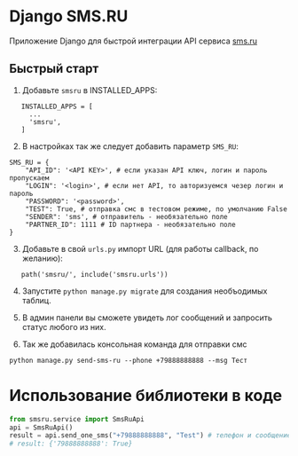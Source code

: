 # Django SMS.RU


Приложение Django для быстрой интеграции API сервиса [sms.ru](https://sms.ru/?panel=api)

Быстрый старт
-----------

1. Добавьте `smsru` в INSTALLED_APPS:
```
   INSTALLED_APPS = [
     ...
     'smsru',
   ]
```
2. В настройках так же следует добавить параметр `SMS_RU`:
```
SMS_RU = {
    "API_ID": '<API KEY>', # если указан API ключ, логин и пароль пропускаем
    "LOGIN": '<login>', # если нет API, то авторизуемся чезер логин и пароль
    "PASSWORD": '<password>',
    "TEST": True, # отправка смс в тестовом режиме, по умолчанию False
    "SENDER": 'sms', # отправитель - необязательно поле
    "PARTNER_ID": 1111 # ID партнера - необязательно поле
}
```

3. Добавьте в свой `urls.py` импорт URL (для работы callback, по желанию):
```
   path('smsru/', include('smsru.urls'))
```

4. Запустите ``python manage.py migrate`` для создания необъодимых таблиц.

5. В админ панели вы сможете увидеть лог сообщений и запросить статус любого из них.

6. Так же добавилась консольная команда для отправки смс
```
python manage.py send-sms-ru --phone +79888888888 --msg Тест
```

# Использование библиотеки в коде
```python
from smsru.service import SmsRuApi
api = SmsRuApi()
result = api.send_one_sms("+79888888888", "Test") # телефон и сообщение
# result: {'79888888888': True}
```
